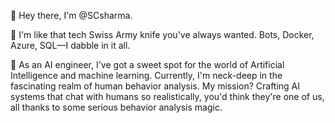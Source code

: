 👋 Hey there, I'm @SCsharma.

🚀 I'm like that tech Swiss Army knife you've always wanted. Bots, Docker, Azure, SQL—I dabble in it all.

🤖 As an AI engineer, I've got a sweet spot for the world of Artificial Intelligence and machine learning. Currently, I'm neck-deep in the fascinating realm of human behavior analysis. My mission? Crafting AI systems that chat with humans so realistically, you'd think they're one of us, all thanks to some serious behavior analysis magic.
